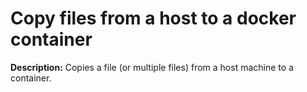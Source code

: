 # Copy files from a host to a docker container

**Description:** Copies a file (or multiple files) from a host machine to a container.


